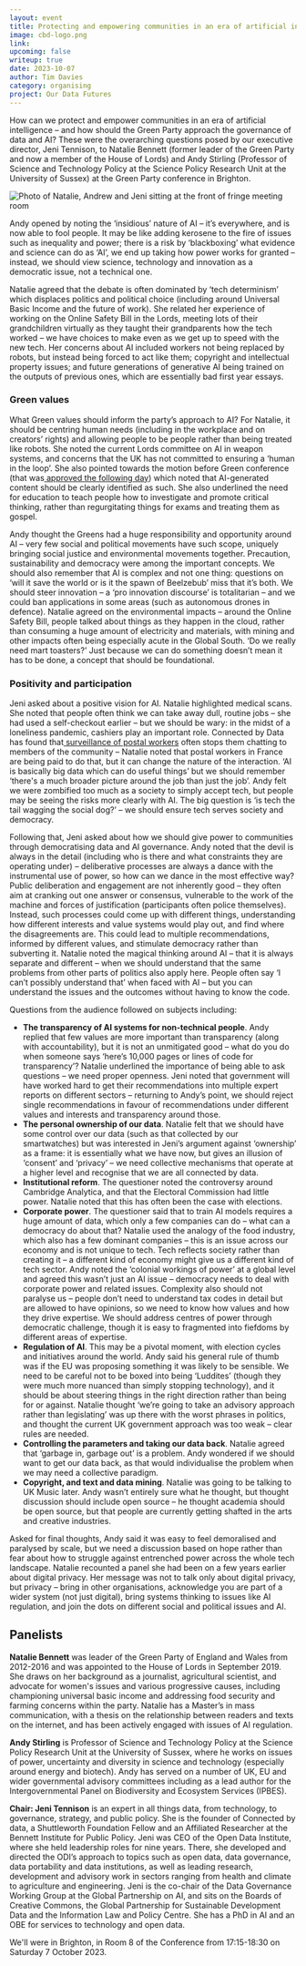 ```yaml
---
layout: event
title: Protecting and empowering communities in an era of artificial intelligence 
image: cbd-logo.png
link: 
upcoming: false
writeup: true
date: 2023-10-07
author: Tim Davies
category: organising
project: Our Data Futures
---
```

How can we protect and empower communities in an era of artificial intelligence – and how should the Green Party approach the governance of data and AI? These were the overarching questions posed by our executive director, Jeni Tennison, to Natalie Bennett (former leader of the Green Party and now a member of the House of Lords) and Andy Stirling (Professor of Science and Technology Policy at the Science Policy Research Unit at the University of Sussex) at the Green Party conference in Brighton.


<!--more-->

![Photo of Natalie, Andrew and Jeni sitting at the front of fringe meeting room]({{site.baseurl}}/assets/events/2023-10-green-party-conference.jpeg)

Andy opened by noting the ‘insidious’ nature of AI – it’s everywhere, and is now able to fool people. It may be like adding kerosene to the fire of issues such as inequality and power; there is a risk by ‘blackboxing’ what evidence and science can do as ‘AI’, we end up taking how power works for granted – instead, we should view science, technology and innovation as a democratic issue, not a technical one.

Natalie agreed that the debate is often dominated by ‘tech determinism’ which displaces politics and political choice (including around Universal Basic Income and the future of work). She related her experience of working on the Online Safety Bill in the Lords, meeting lots of their grandchildren virtually as they taught their grandparents how the tech worked – we have choices to make even as we get up to speed with the new tech. Her concerns about AI included workers not being replaced by robots, but instead being forced to act like them; copyright and intellectual property issues; and future generations of generative AI being trained on the outputs of previous ones, which are essentially bad first year essays.

### Green values

What Green values should inform the party’s approach to AI? For Natalie, it should be centring human needs (including in the workplace and on creators’ rights) and allowing people to be people rather than being treated like robots. She noted the current Lords committee on AI in weapon systems, and concerns that the UK has not committed to ensuring a ‘human in the loop’. She also pointed towards the motion before Green conference (that was[ approved the following day](https://www.greencoordinate.co.uk/archive/autumn2023/motions/policy-on-artificial-intelligence/)) which noted that AI-generated content should be clearly identified as such. She also underlined the need for education to teach people how to investigate and promote critical thinking, rather than regurgitating things for exams and treating them as gospel.

Andy thought the Greens had a huge responsibility and opportunity around AI – very few social and political movements have such scope, uniquely bringing social justice and environmental movements together. Precaution, sustainability and democracy were among the important concepts. We should also remember that AI is complex and not one thing: questions on ‘will it save the world or is it the spawn of Beelzebub’ miss that it’s both. We should steer innovation – a ‘pro innovation discourse’ is totalitarian – and we could ban applications in some areas (such as autonomous drones in defence). Natalie agreed on the environmental impacts – around the Online Safety Bill, people talked about things as they happen in the cloud, rather than consuming a huge amount of electricity and materials, with mining and other impacts often being especially acute in the Global South. ‘Do we really need mart toasters?’ Just because we can do something doesn’t mean it has to be done, a concept that should be foundational.


### Positivity and participation

Jeni asked about a positive vision for AI. Natalie highlighted medical scans. She noted that people often think we can take away dull, routine jobs – she had used a self-checkout earlier – but we should be wary: in the midst of a loneliness pandemic, cashiers play an important role. Connected by Data has found that[ surveillance of postal workers](https://connectedbydata.org/resources/our-data-stories) often stops them chatting to members of the community – Natalie noted that postal workers in France are being paid to do that, but it can change the nature of the interaction. ‘AI is basically big data which can do useful things’ but we should remember ‘there's a much broader picture around the job than just the job’. Andy felt we were zombified too much as a society to simply accept tech, but people may be seeing the risks more clearly with AI. The big question is ‘is tech the tail wagging the social dog?’ – we should ensure tech serves society and democracy.

Following that, Jeni asked about how we should give power to communities through democratising data and AI governance. Andy noted that the devil is always in the detail (including who is there and what constraints they are operating under) – deliberative processes are always a dance with the instrumental use of power, so how can we dance in the most effective way? Public deliberation and engagement are not inherently good – they often aim at cranking out one answer or consensus, vulnerable to the work of the machine and forces of justification (participants often police themselves). Instead, such processes could come up with different things, understanding how different interests and value systems would play out, and find where the disagreements are. This could lead to multiple recommendations, informed by different values, and stimulate democracy rather than subverting it. Natalie noted the magical thinking around AI – that it is always separate and different – when we should understand that the same problems from other parts of politics also apply here. People often say ‘I can’t possibly understand that’ when faced with AI – but you can understand the issues and the outcomes without having to know the code.

Questions from the audience followed on subjects including:

* **The transparency of AI systems for non-technical people**. Andy replied that few values are more important than transparency (along with accountability), but it is not an unmitigated good – what do you do when someone says ‘here’s 10,000 pages or lines of code for transparency’? Natalie underlined the importance of being able to ask questions – we need proper openness. Jeni noted that government will have worked hard to get their recommendations into multiple expert reports on different sectors – returning to Andy’s point, we should reject single recommendations in favour of recommendations under different values and interests and transparency around those.
* **The personal ownership of our data**. Natalie felt that we should have some control over our data (such as that collected by our smartwatches) but was interested in Jeni’s argument against ‘ownership’ as a frame: it is essentially what we have now, but gives an illusion of ‘consent’ and ‘privacy’ – we need collective mechanisms that operate at a higher level and recognise that we are all connected by data.
* **Institutional reform**. The questioner noted the controversy around Cambridge Analytica, and that the Electoral Commission had little power. Natalie noted that this has often been the case with elections.
* **Corporate power**. The questioner said that to train AI models requires a huge amount of data, which only a few companies can do – what can a democracy do about that? Natalie used the analogy of the food industry, which also has a few dominant companies – this is an issue across our economy and is not unique to tech. Tech reflects society rather than creating it – a different kind of economy might give us a different kind of tech sector. Andy noted the ‘colonial workings of power’ at a global level and agreed this wasn’t just an AI issue – democracy needs to deal with corporate power and related issues. Complexity also should not paralyse us – people don’t need to understand tax codes in detail but are allowed to have opinions, so we need to know how values and how they drive expertise. We should address centres of power through democratic challenge, though it is easy to fragmented into fiefdoms by different areas of expertise.
* **Regulation of AI**. This may be a pivotal moment, with election cycles and initiatives around the world. Andy said his general rule of thumb was if the EU was proposing something it was likely to be sensible. We need to be careful not to be boxed into being ‘Luddites’ (though they were much more nuanced than simply stopping technology), and it should be about steering things in the right direction rather than being for or against. Natalie thought ‘we’re going to take an advisory approach rather than legislating’ was up there with the worst phrases in politics, and thought the current UK government approach was too weak – clear rules are needed.
* **Controlling the parameters and taking our data back**. Natalie agreed that ‘garbage in, garbage out’ is a problem. Andy wondered if we should want to get our data back, as that would individualise the problem when we may need a collective paradigm.
* **Copyright, and text and data mining**. Natalie was going to be talking to UK Music later. Andy wasn’t entirely sure what he thought, but thought discussion should include open source – he thought academia should be open source, but that people are currently getting shafted in the arts and creative industries.

Asked for final thoughts, Andy said it was easy to feel demoralised and paralysed by scale, but we need a discussion based on hope rather than fear about how to struggle against entrenched power across the whole tech landscape. Natalie recounted a panel she had been on a few years earlier about digital privacy. Her message was not to talk only about digital privacy, but privacy – bring in other organisations, acknowledge you are part of a wider system (not just digital), bring systems thinking to issues like AI regulation, and join the dots on different social and political issues and AI.

## Panelists 

**Natalie Bennett** was leader of the Green Party of England and Wales from 2012-2016 and was appointed to the House of Lords in September 2019. She draws on her background as a journalist, agricultural scientist, and advocate for women's issues and various progressive causes, including championing universal basic income and addressing food security and farming concerns within the party. Natalie has a Master’s in mass communication, with a thesis on the relationship between readers and texts on the internet, and has been actively engaged with issues of AI regulation. 
 
**Andy Stirling** is Professor of Science and Technology Policy at the Science Policy Research Unit at the University of Sussex, where he works on issues of power, uncertainty and diversity in science and technology (especially around energy and biotech). Andy has served on a number of UK,  EU and wider governmental advisory committees including as a lead author for the Intergovernmental Panel on Biodiversity and Ecosystem Services (IPBES). 

**Chair: Jeni Tennison** is an expert in all things data, from technology, to governance, strategy, and public policy. She is the founder of Connected by data, a Shuttleworth Foundation Fellow and an Affiliated Researcher at the Bennett Institute for Public Policy. Jeni was CEO of the Open Data Institute, where she held leadership roles for nine years. There, she developed and directed the ODI’s approach to topics such as open data, data governance, data portability and data institutions, as well as leading research, development and advisory work in sectors ranging from health and climate to agriculture and engineering. Jeni is the co-chair of the Data Governance Working Group at the Global Partnership on AI, and sits on the Boards of Creative Commons, the Global Partnership for Sustainable Development Data and the Information Law and Policy Centre. She has a PhD in AI and an OBE for services to technology and open data. 

We'll were in Brighton, in Room 8 of the Conference from 17:15-18:30 on Saturday 7 October 2023. 
